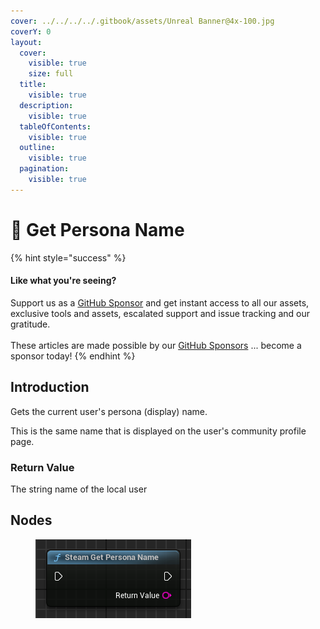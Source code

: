 ```yaml
---
cover: ../../../../.gitbook/assets/Unreal Banner@4x-100.jpg
coverY: 0
layout:
  cover:
    visible: true
    size: full
  title:
    visible: true
  description:
    visible: true
  tableOfContents:
    visible: true
  outline:
    visible: true
  pagination:
    visible: true
---
```


# 🔵 Get Persona Name

{% hint style="success" %}
#### Like what you're seeing?

Support us as a [GitHub Sponsor](../../../../become-a-sponsor/) and get instant access to all our assets, exclusive tools and assets, escalated support and issue tracking and our gratitude.\
\
These articles are made possible by our [GitHub Sponsors](../../../../become-a-sponsor/) ... become a sponsor today!
{% endhint %}

## Introduction

Gets the current user's persona (display) name.

This is the same name that is displayed on the user's community profile page.

### Return Value

The string name of the local user

## Nodes

<figure><img src="../../../../.gitbook/assets/image (9) (1) (1) (1) (1).png" alt=""><figcaption></figcaption></figure>
